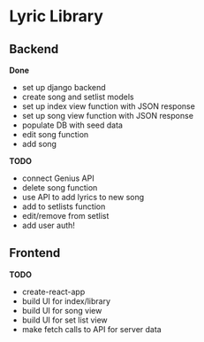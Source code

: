 # Lyric Library

## Backend

**Done**
- set up django backend
- create song and setlist models
- set up index view function with JSON response
- set up song view function with JSON response
- populate DB with seed data
- edit song function
- add song

**TODO**
- connect Genius API
- delete song function
- use API to add lyrics to new song
- add to setlists function
- edit/remove from setlist 
- add user auth!

## Frontend

**TODO**
- create-react-app
- build UI for index/library
- build UI for song view
- build UI for set list view
- make fetch calls to API for server data
